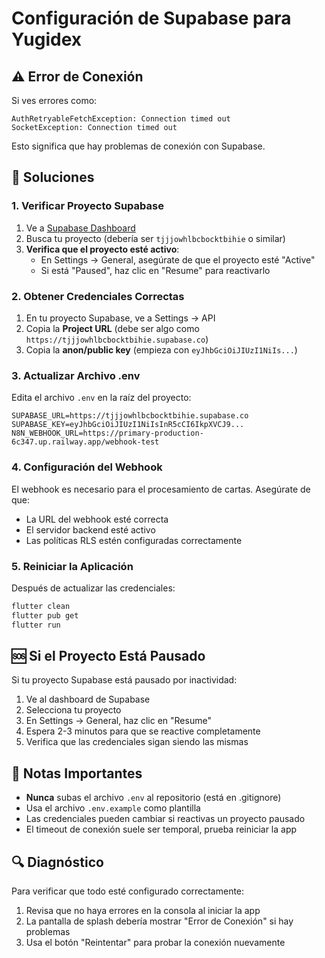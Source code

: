 # Configuración de Supabase para Yugidex

## ⚠️ Error de Conexión

Si ves errores como:
```
AuthRetryableFetchException: Connection timed out
SocketException: Connection timed out
```

Esto significa que hay problemas de conexión con Supabase.

## 🔧 Soluciones

### 1. Verificar Proyecto Supabase

1. Ve a [Supabase Dashboard](https://supabase.com/dashboard)
2. Busca tu proyecto (debería ser `tjjjowhlbcbocktbihie` o similar)
3. **Verifica que el proyecto esté activo**:
   - En Settings → General, asegúrate de que el proyecto esté "Active"
   - Si está "Paused", haz clic en "Resume" para reactivarlo

### 2. Obtener Credenciales Correctas

1. En tu proyecto Supabase, ve a Settings → API
2. Copia la **Project URL** (debe ser algo como `https://tjjjowhlbcbocktbihie.supabase.co`)
3. Copia la **anon/public key** (empieza con `eyJhbGciOiJIUzI1NiIs...`)

### 3. Actualizar Archivo .env

Edita el archivo `.env` en la raíz del proyecto:

```env
SUPABASE_URL=https://tjjjowhlbcbocktbihie.supabase.co
SUPABASE_KEY=eyJhbGciOiJIUzI1NiIsInR5cCI6IkpXVCJ9...
N8N_WEBHOOK_URL=https://primary-production-6c347.up.railway.app/webhook-test
```

### 4. Configuración del Webhook

El webhook es necesario para el procesamiento de cartas. Asegúrate de que:
- La URL del webhook esté correcta
- El servidor backend esté activo
- Las políticas RLS estén configuradas correctamente

### 5. Reiniciar la Aplicación

Después de actualizar las credenciales:

```bash
flutter clean
flutter pub get
flutter run
```

## 🆘 Si el Proyecto Está Pausado

Si tu proyecto Supabase está pausado por inactividad:

1. Ve al dashboard de Supabase
2. Selecciona tu proyecto
3. En Settings → General, haz clic en "Resume"
4. Espera 2-3 minutos para que se reactive completamente
5. Verifica que las credenciales sigan siendo las mismas

## 📝 Notas Importantes

- **Nunca** subas el archivo `.env` al repositorio (está en .gitignore)
- Usa el archivo `.env.example` como plantilla
- Las credenciales pueden cambiar si reactivas un proyecto pausado
- El timeout de conexión suele ser temporal, prueba reiniciar la app

## 🔍 Diagnóstico

Para verificar que todo esté configurado correctamente:

1. Revisa que no haya errores en la consola al iniciar la app
2. La pantalla de splash debería mostrar "Error de Conexión" si hay problemas
3. Usa el botón "Reintentar" para probar la conexión nuevamente
